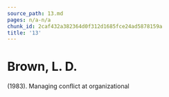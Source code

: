 ```yaml
---
source_path: 13.md
pages: n/a-n/a
chunk_id: 2caf432a382364d0f312d1685fce24ad5878159a
title: '13'
---
```

# Brown, L. D.

(1983). Managing conﬂict at organizational
